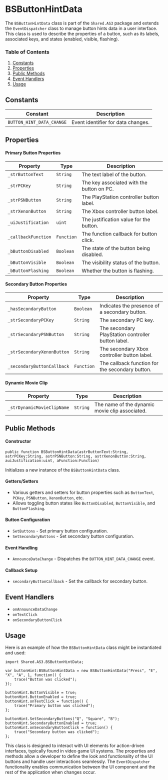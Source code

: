 ---
---
# BSButtonHintData
The `BSButtonHintData` class is part of the `Shared.AS3` package and extends the `EventDispatcher` class to manage button hints data in a user interface.
This class is used to describe the properties of a button, such as its labels, associated keys, and states (enabled, visible, flashing).

### Table of Contents
1. [Constants](#constants)
2. [Properties](#properties)
3. [Public Methods](#public-methods)
4. [Event Handlers](#event-handlers)
5. [Usage](#usage)

## Constants
| Constant                 | Description                         |
|--------------------------|-------------------------------------|
| `BUTTON_HINT_DATA_CHANGE`| Event identifier for data changes.  |

## Properties

#### Primary Button Properties
| Property             | Type     | Description                                  |
|----------------------|----------|----------------------------------------------|
| `_strButtonText`     | `String` | The text label of the button.                |
| `_strPCKey`          | `String` | The key associated with the button on PC.    |
| `_strPSNButton`      | `String` | The PlayStation controller button label.     |
| `_strXenonButton`    | `String` | The Xbox controller button label.            |
| `_uiJustification`   | `uint`   | The justification value for the button.      |
| `_callbackFunction`  | `Function` | The function callback for button click.    |
| `_bButtonDisabled`   | `Boolean`| The state of the button being disabled.      |
| `_bButtonVisible`    | `Boolean`| The visibility status of the button.         |
| `_bButtonFlashing`   | `Boolean`| Whether the button is flashing.              |

#### Secondary Button Properties
| Property                      | Type      | Description                                         |
|-------------------------------|-----------|-----------------------------------------------------|
| `_hasSecondaryButton`         | `Boolean` | Indicates the presence of a secondary button.       |
| `_strSecondaryPCKey`          | `String`  | The secondary PC key.                               |
| `_strSecondaryPSNButton`      | `String`  | The secondary PlayStation controller button label.  |
| `_strSecondaryXenonButton`    | `String`  | The secondary Xbox controller button label.         |
| `_secondaryButtonCallback`    | `Function`| The callback function for the secondary button.     |

#### Dynamic Movie Clip
| Property                  | Type     | Description                                     |
|---------------------------|----------|-------------------------------------------------|
| `_strDynamicMovieClipName`| `String` | The name of the dynamic movie clip associated.  |

## Public Methods

#### Constructor
```as3
public function BSButtonHintData(astrButtonText:String, astrPCKey:String, astrPSNButton:String, astrXenonButton:String, auiJustification:uint, aFunction:Function)
```
Initializes a new instance of the `BSButtonHintData` class.

#### Getters/Setters
- Various getters and setters for button properties such as `ButtonText`, `PCKey`, `PSNButton`, `XenonButton`, etc.
- Allows toggling button states like `ButtonDisabled`, `ButtonVisible`, and `ButtonFlashing`.

#### Button Configuration
- `SetButtons` - Set primary button configuration.
- `SetSecondaryButtons` - Set secondary button configuration.

#### Event Handling
- `AnnounceDataChange` - Dispatches the `BUTTON_HINT_DATA_CHANGE` event.

#### Callback Setup
- `secondaryButtonCallback` - Set the callback for secondary button.

## Event Handlers
- `onAnnounceDataChange`
- `onTextClick`
- `onSecondaryButtonClick`

## Usage

Here is an example of how the `BSButtonHintData` class might be instantiated and used:

```as3
import Shared.AS3.BSButtonHintData;

var buttonHint:BSButtonHintData = new BSButtonHintData("Press", "E", "X", "A", 1, function() {
    trace("Button was clicked");
});

buttonHint.ButtonVisible = true;
buttonHint.ButtonEnabled = true;
buttonHint.onTextClick = function() {
    trace("Primary button was clicked");
};

buttonHint.SetSecondaryButtons("Q", "Square", "B");
buttonHint.SecondaryButtonEnabled = true;
buttonHint.onSecondaryButtonClick = function() {
    trace("Secondary button was clicked");
};
```

This class is designed to interact with UI elements for action-driven interfaces, typically found in video game UI systems.
The properties and methods allow a developer to define the look and functionality of the UI buttons and handle user interactions seamlessly. The `EventDispatcher` functionality enables communication between the UI component and the rest of the application when changes occur.
